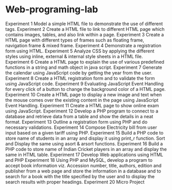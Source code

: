 # Web-programing-lab

Experiment 1	Model a simple HTML file to demonstrate the use of different tags.
Experiment 2	Create a HTML file to link to different HTML page which contains images, tables, and also link within a page.
Experiment 3	Create a HTML page with different types of frames such as floating frame, navigation frame & mixed frame.
Experiment 4	Demonstrate a registration form using HTML.
Experiment 5	Analyze CSS by applying the different styles using inline, external & internal style sheets in a HTML file.
Experiment 6	Create a HTML page to explain the use of various predefined functions in a string and math object in java script. 
Experiment 7	Generate the calendar using JavaScript code by getting the year from the user.
Experiment 8	Create a HTML registration form and to validate the form using JavaScript code.
Experiment 9	Evaluating JavaScript Event Handling for every click of a button to change the background color of a HTML page.
Experiment 10	Create a HTML page to display a new image and text when the mouse comes over the existing content in the page using JavaScript Event Handling.
Experiment 11	Create a HTML page to show online exam using JavaScript.
Experiment 12	Develop a PHP program to connect to a database and retrieve data from a table and show the details in a neat format.
Experiment 13	Outline a registration form using PHP and do necessary validations.
Experiment 14	Compose Electricity bill from user input based on a given tariff using PHP.
Experiment 15	Build a PHP code to store name of students in an array and display it using print_r function. Sort and Display the same using asort & arsort functions.
Experiment 16	Build a PHP code to store name of Indian Cricket players in an array and display the same in HTML table.
Experiment 17	Develop Web applications using HTML and PHP 
Experiment 18	Using PHP and MySQL, develop a program to accept book information viz. Accession number, title, authors, edition and publisher from a web page and store the information in a database and to search for a book with the title specified by the user and to display the search results with proper headings. 
Experiment 20	Micro Project
